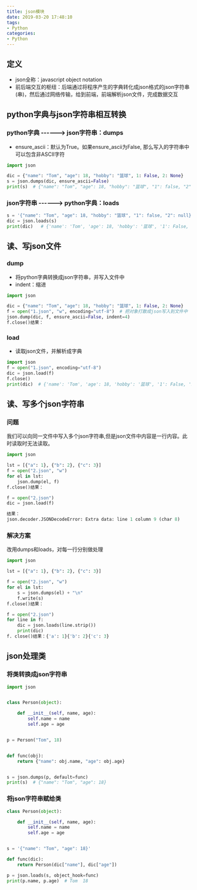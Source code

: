 ```yaml
---
title: json模块
date: 2019-03-20 17:48:10
tags:
- Python
categories:
- Python
---
```


## 定义

- json全称：javascript object notation
- 前后端交互的枢纽：后端通过将程序产生的字典转化成json格式的json字符串(串)，然后通过网络传输，给到前端，前端解析json文件，完成数据交互



## python字典与json字符串相互转换

### python字典 ------> json字符串：dumps

- ensure_ascii：默认为True。如果ensure_ascii为False, 那么写入的字符串中可以包含非ASCII字符

```python
import json

dic = {"name": "Tom", "age": 18, "hobby": "篮球", 1: False, 2: None}
s = json.dumps(dic, ensure_ascii=False)
print(s)  # {"name": "Tom", "age": 18, "hobby": "篮球", "1": false, "2": null}
```



### json字符串 ------> python字典：loads

```python
s = '{"name": "Tom", "age": 18, "hobby": "篮球", "1": false, "2": null}'
dic = json.loads(s)
print(dic)   # {'name': 'Tom', 'age': 18, 'hobby': '篮球', '1': False, '2': None}
```



## 读、写json文件

### dump

- 将python字典转换成json字符串，并写入文件中
- indent：缩进

```python
import json

dic = {"name": "Tom", "age": 18, "hobby": "篮球", 1: False, 2: None}
f = open("1.json", "w", encoding="utf-8")  # 把对象打散成json写入到文件中
json.dump(dic, f, ensure_ascii=False, indent=4)
f.close()结果：
```



### load

- 读取json文件，并解析成字典

```python
import json
f = open("1.json", encoding="utf-8")
dic = json.load(f)
f.close()
print(dic)  # {'name': 'Tom', 'age': 18, 'hobby': '篮球', '1': False, '2': None}
```



## 读、写多个json字符串

### 问题

  我们可以向同一文件中写入多个json字符串,但是json文件中内容是一行内容。此时读取时无法读取。

```python
import json

lst = [{"a": 1}, {"b": 2}, {"c": 3}]
f = open("2.json", "w")
for el in lst:
    json.dump(el, f)
f.close()结果：
```

```python
f = open("2.json")
dic = json.load(f)

结果：
json.decoder.JSONDecodeError: Extra data: line 1 column 9 (char 8)
```



### 解决方案

  改用dumps和loads，对每一行分别做处理

```python
import json

lst = [{"a": 1}, {"b": 2}, {"c": 3}]

f = open("2.json", "w")
for el in lst:
    s = json.dumps(el) + "\n"
    f.write(s)
f.close()结果：
```

 

```python
f = open("2.json")
for line in f:
    dic = json.loads(line.strip())
    print(dic)
f. close()结果：{'a': 1}{'b': 2}{'c': 3}
```



##  json处理类

### 将类转换成json字符串

```python
import json


class Person(object):

    def __init__(self, name, age):
        self.name = name
        self.age = age


p = Person("Tom", 18)


def func(obj):
    return {"name": obj.name, "age": obj.age}


s = json.dumps(p, default=func)
print(s)  # {"name": "Tom", "age": 18}
```

### 将json字符串赋给类

```python
class Person(object):

    def __init__(self, name, age):
        self.name = name
        self.age = age


s = '{"name": "Tom", "age": 18}'

def func(dic):
    return Person(dic["name"], dic["age"])

p = json.loads(s, object_hook=func)
print(p.name, p.age)  # Tom  18
```


